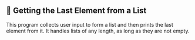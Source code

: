 ## 📍 Getting the Last Element from a List
This program collects user input to form a list and then prints the last element from it. It handles lists of any length, as long as they are not empty.
